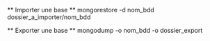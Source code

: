 ** Importer une base **
mongorestore -d nom_bdd dossier_a_importer/nom_bdd


** Exporter une base **
mongodump -o nom_bdd -o dossier_export